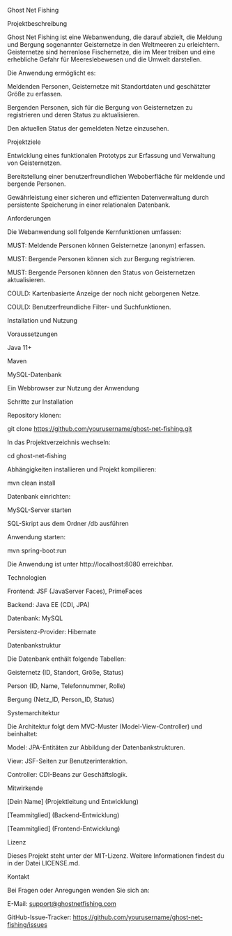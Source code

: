 Ghost Net Fishing

Projektbeschreibung

Ghost Net Fishing ist eine Webanwendung, die darauf abzielt, die Meldung und Bergung sogenannter Geisternetze in den Weltmeeren zu erleichtern. Geisternetze sind herrenlose Fischernetze, die im Meer treiben und eine erhebliche Gefahr für Meereslebewesen und die Umwelt darstellen.

Die Anwendung ermöglicht es:

Meldenden Personen, Geisternetze mit Standortdaten und geschätzter Größe zu erfassen.

Bergenden Personen, sich für die Bergung von Geisternetzen zu registrieren und deren Status zu aktualisieren.

Den aktuellen Status der gemeldeten Netze einzusehen.

Projektziele

Entwicklung eines funktionalen Prototyps zur Erfassung und Verwaltung von Geisternetzen.

Bereitstellung einer benutzerfreundlichen Weboberfläche für meldende und bergende Personen.

Gewährleistung einer sicheren und effizienten Datenverwaltung durch persistente Speicherung in einer relationalen Datenbank.

Anforderungen

Die Webanwendung soll folgende Kernfunktionen umfassen:

MUST: Meldende Personen können Geisternetze (anonym) erfassen.

MUST: Bergende Personen können sich zur Bergung registrieren.

MUST: Bergende Personen können den Status von Geisternetzen aktualisieren.

COULD: Kartenbasierte Anzeige der noch nicht geborgenen Netze.

COULD: Benutzerfreundliche Filter- und Suchfunktionen.

Installation und Nutzung

Voraussetzungen

Java 11+

Maven

MySQL-Datenbank

Ein Webbrowser zur Nutzung der Anwendung

Schritte zur Installation

Repository klonen:

git clone https://github.com/yourusername/ghost-net-fishing.git

In das Projektverzeichnis wechseln:

cd ghost-net-fishing

Abhängigkeiten installieren und Projekt kompilieren:

mvn clean install

Datenbank einrichten:

MySQL-Server starten

SQL-Skript aus dem Ordner /db ausführen

Anwendung starten:

mvn spring-boot:run

Die Anwendung ist unter http://localhost:8080 erreichbar.

Technologien

Frontend: JSF (JavaServer Faces), PrimeFaces

Backend: Java EE (CDI, JPA)

Datenbank: MySQL

Persistenz-Provider: Hibernate

Datenbankstruktur

Die Datenbank enthält folgende Tabellen:

Geisternetz (ID, Standort, Größe, Status)

Person (ID, Name, Telefonnummer, Rolle)

Bergung (Netz_ID, Person_ID, Status)

Systemarchitektur

Die Architektur folgt dem MVC-Muster (Model-View-Controller) und beinhaltet:

Model: JPA-Entitäten zur Abbildung der Datenbankstrukturen.

View: JSF-Seiten zur Benutzerinteraktion.

Controller: CDI-Beans zur Geschäftslogik.

Mitwirkende

[Dein Name] (Projektleitung und Entwicklung)

[Teammitglied] (Backend-Entwicklung)

[Teammitglied] (Frontend-Entwicklung)

Lizenz

Dieses Projekt steht unter der MIT-Lizenz. Weitere Informationen findest du in der Datei LICENSE.md.

Kontakt

Bei Fragen oder Anregungen wenden Sie sich an:

E-Mail: support@ghostnetfishing.com

GitHub-Issue-Tracker: https://github.com/yourusername/ghost-net-fishing/issues

